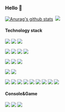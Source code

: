 ### Hello 👋

[![Anurag's github stats](https://github-readme-stats.vercel.app/api?username=piaohan&show_icons=true&theme=onedark)](https://github.com/piaohan)&ensp;[![](http://antzuhl.cn:4000/get/@piaohan.readme)](https://github.com/piaohan)


#### Technology stack
[![](https://img.shields.io/badge/-Linux-fcc624?style=flat-square&logo=linux&logoColor=white)]()
[![](https://img.shields.io/badge/-macOS-292e33?style=flat-square&logo=apple&logoColor=ffffff)]()
[![](https://img.shields.io/badge/-Windows-2376bc?style=flat-square&logo=windows&logoColor=ffffff)]()

[![](https://img.shields.io/badge/-Java-007396?style=flat-square&logo=java&logoColor=ffffff)]()
[![](https://img.shields.io/badge/-PHP-777BB4?style=flat-square&logo=PHP&logoColor=ffffff)]()
[![](https://img.shields.io/badge/-Python-3776AB?style=flat-square&logo=python&logoColor=ffffff)]()
[![](https://img.shields.io/badge/-go-00ADD8?style=flat-square&logo=go&logoColor=ffffff)]()

[![](https://img.shields.io/badge/-Redis-dc382d?style=flat-square&logo=redis&logoColor=white)]()
[![](https://img.shields.io/badge/-MongoDB-47A248?style=flat-square&logo=MongoDB&logoColor=white)]()
[![](https://img.shields.io/badge/-MySQL-003545?style=flat-square&logo=mysql&logoColor=white)]()

[![](https://img.shields.io/badge/-Vagrant-1563FF?style=flat-square&logo=vagrant&logoColor=ffffff)]()
[![](https://img.shields.io/badge/-Docker-2496ED?style=flat-square&logo=docker&logoColor=ffffff)]()

[![](https://img.shields.io/badge/-HTML5-E34F26?style=flat-square&logo=html5&logoColor=white)]()
[![](https://img.shields.io/badge/-CSS3-1572B6?style=flat-square&logo=css3&logoColor=white)]()
[![](https://img.shields.io/badge/-JavaScript-f7e018?style=flat-square&logo=javascript&logoColor=white)]()
[![](https://img.shields.io/badge/-Vue.js-4fc08d?style=flat-square&logo=vue.js&logoColor=ffffff)]()
[![](https://img.shields.io/badge/-Git-f05032?style=flat-square&logo=git&logoColor=white)]()
[![](https://img.shields.io/badge/-ElasticSearch-005571?style=flat-square&logo=elasticsearch&logoColor=white)]()
[![](https://img.shields.io/badge/-Node.js-43853d?style=flat-square&logo=node.js&logoColor=ffffff)]()
[![](https://img.shields.io/badge/-NPM-cb3837?style=flat-square&logo=npm&logoColor=white)]()
[![](https://img.shields.io/badge/-Nginx-269539?style=flat-square&logo=nginx&logoColor=ffffff)]()





#### Console&Game

[![](https://img.shields.io/badge/-Nintendo%20Switch-D12228?style=flat-square&logo=nintendo%20switch&logoColor=ffffff)]()
[![](https://img.shields.io/badge/-Xbox-107C10?style=flat-square&logo=xbox&logoColor=ffffff)]()
[![](https://img.shields.io/badge/Steam-171a21?style=flat-square&logo=steam&logoColor=ffffff)](https://steamcommunity.com/profiles/76561198098555115/)


